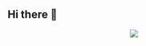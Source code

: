 ## Hi there 👋

<!--
**gitGurugu/gitGurugu** is a ✨ _special_ ✨ repository because its `README.md` (this file) appears on your GitHub profile.

Here are some ideas to get you started:

- 🔭 I’m currently working on ...
- 🌱 I’m currently learning ...
- 👯 I’m looking to collaborate on ...
- 🤔 I’m looking for help with ...
- 💬 Ask me about ...
- 📫 How to reach me: ...
- 😄 Pronouns: ...
- ⚡ Fun fact: ...
-->
<div align="center"> <img src="https://metrics.lecoq.io/gitGurugu?template=classic&isocalendar=1&languages=1&stargazers=1&lines=1&topics=1&stars=1&followup=1&habits=1&people=1&reactions=1&sponsorships=1&starlists=1&calendar=1&achievements=1&pagespeed=1&tweets=1&activity=1&projects=1&chess=1&splatoon=1&base=header%2C%20activity%2C%20community%2C%20repositories%2C%20metadata&base.indepth=false&base.hireable=false&base.skip=false&isocalendar=false&isocalendar.duration=half-year&languages=false&languages.limit=8&languages.threshold=0%25&languages.other=false&languages.colors=github&languages.sections=most-used&languages.indepth=false&languages.analysis.timeout=15&languages.analysis.timeout.repositories=7.5&languages.categories=markup%2C%20programming&languages.recent.categories=markup%2C%20programming&languages.recent.load=300&languages.recent.days=14&stargazers=false&stargazers.days=14&stargazers.charts=true&stargazers.charts.type=classic&stargazers.worldmap=false&stargazers.worldmap.sample=0&lines=false&lines.sections=base&lines.repositories.limit=4&lines.history.limit=1&lines.delay=0&topics=false&topics.mode=starred&topics.sort=stars&topics.limit=15&stars=false&stars.limit=4&habits=false&habits.from=200&habits.days=14&habits.facts=true&habits.charts=false&habits.charts.type=classic&habits.trim=false&habits.languages.limit=8&habits.languages.threshold=0%25&followup=false&followup.sections=repositories&followup.indepth=false&followup.archived=true&reactions=false&reactions.limit=200&reactions.limit.issues=100&reactions.limit.discussions=100&reactions.limit.discussions.comments=100&reactions.days=0&reactions.display=absolute&people=false&people.limit=24&people.identicons=false&people.identicons.hide=false&people.size=28&people.types=followers%2C%20following&people.shuffle=false&sponsorships=false&sponsorships.sections=amount%2C%20sponsorships&sponsorships.size=24&starlists=false&starlists.limit=2&starlists.limit.repositories=2&starlists.languages=false&starlists.limit.languages=8&starlists.shuffle.repositories=true&calendar=false&calendar.limit=1&achievements=false&achievements.threshold=C&achievements.secrets=true&achievements.display=detailed&achievements.limit=0&activity=false&activity.limit=5&activity.load=300&activity.days=14&activity.visibility=all&activity.timestamps=false&activity.filter=all&projects=false&projects.limit=4&projects.descriptions=false&pagespeed=false&pagespeed.url=.user.website&pagespeed.detailed=false&pagespeed.screenshot=false&pagespeed.pwa=false&tweets=false&tweets.user=.user.twitter&tweets.attachments=false&tweets.limit=2&chess=false&chess.user=.user.login&chess.animation=%7B%0A%20%20%22size%22%3A%2040%2C%0A%20%20%22delay%22%3A%203%2C%0A%20%20%22duration%22%3A%200.6%0A%7D%0A&splatoon=false&splatoon.sections=player%2C%20versus%2C%20salmon-run&splatoon.versus.limit=1&splatoon.salmon.limit=1&splatoon.statink=false&splatoon.source=splatnet&config.timezone=Asia%2FShanghai"> </div>
